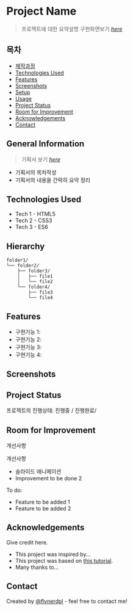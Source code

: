 # Project Name
> 프로젝트에 대한 요약설명
> 구현화면보기 [_here_](https://parkcheonju.github.io/project/)


## 목차
* [제작과정](#general-information)
* [Technologies Used](#technologies-used)
* [Features](#features)
* [Screenshots](#screenshots)
* [Setup](#setup)
* [Usage](#usage)
* [Project Status](#project-status)
* [Room for Improvement](#room-for-improvement)
* [Acknowledgements](#acknowledgements)
* [Contact](#contact)
<!-- * [License](#license) -->


## General Information
> 기획서 보기 [_here_](https://github.com/parkcheonju/project/blob/dca0aec7aa1bacd46e95744238a7da3f30c79517/yd_project.pdf)
- 기획서의 목차작성
- 기획서의 내용을 간락히 요약 정리

## Technologies Used
<!-- 사용한 기술환경 (언어와 버전을 작성) -->
- Tech 1 - HTML5
- Tech 2 - CSS3
- Tech 3 - ES6


## Hierarchy
<!-- 가능할 경우 html 구조를 트리구조로 표현 -->
```text
folder1/
└── folder2/
    ├── folder3/
    │   ├── file1
    │   └── file2
    └── folder4/
        ├── file3
        └── file4
```

## Features
- 구현기능 1:
- 구현기능 2:
- 구현기능 3:
- 구현기능 4:


## Screenshots
<!-- ![구현화면스크린샷](./img/screenshot.png) -->
<!-- If you have screenshots you'd like to share, include them here. -->


## Project Status
프로젝트의 진행상태: 진행중 / 진행완료/ 


## Room for Improvement
개선사항

개선사항
- 슬라이드 애니메이션
- Improvement to be done 2

To do:
- Feature to be added 1
- Feature to be added 2


## Acknowledgements
Give credit here.
- This project was inspired by...
- This project was based on [this tutorial](https://www.example.com).
- Many thanks to...


## Contact
Created by [@flynerdpl](cjswne@gmail.com) - feel free to contact me!


<!-- Optional -->
<!-- ## License -->
<!-- This project is open source and available under the [... License](). -->

<!-- You don't have to include all sections - just the one's relevant to your project -->